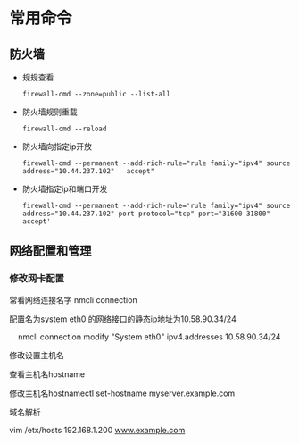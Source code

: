 # 常用命令

## 防火墙

+ 规规查看
  
  ```
  firewall-cmd --zone=public --list-all
  ```
- 防火墙规则重载
  
  ```firewall-cmd
  firewall-cmd --reload
  ```

- 防火墙向指定ip开放
  
  ```
  firewall-cmd --permanent --add-rich-rule="rule family="ipv4" source address="10.44.237.102"   accept"
  ```

- 防火墙指定ip和端口开发
  
  ```
  firewall-cmd --permanent --add-rich-rule='rule family="ipv4" source address="10.44.237.102" port protocol="tcp" port="31600-31800" accept'
  ```

## 网络配置和管理

### 修改网卡配置

常看网络连接名字 nmcli connection

配置名为system eth0 的网络接口的静态ip地址为10.58.90.34/24

    nmcli connection modify "System eth0" ipv4.addresses 10.58.90.34/24

修改设置主机名

查看主机名hostname

修改主机名hostnamectl set-hostname myserver.example.com

域名解析

vim /etx/hosts   192.168.1.200 www.example.com 

### 